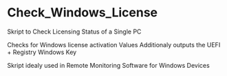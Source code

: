 # Check_Windows_License
Skript to Check Licensing Status of a Single PC

Checks for Windows license activation Values
Additionaly outputs the UEFI + Registry Windows Key

Skript idealy used in Remote Monitoring Software for Windows Devices

